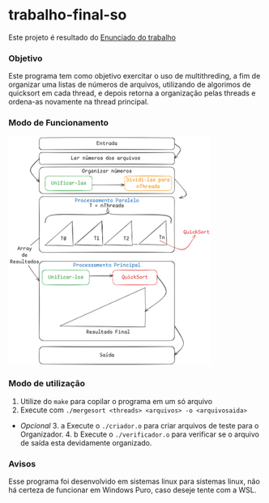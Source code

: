# trabalho-final-so
Este projeto é resultado do [Enunciado do trabalho](/Projeto_DisciplinaTT304_2024.2.pdf)

### Objetivo 
Este programa tem como objetivo exercitar o uso de multithreding, a fim de organizar uma listas de números de arquivos, utilizando de algorimos de quicksort em cada thread, e depois retorna a organização pelas threads e ordena-as novamente na thread principal.

### Modo de Funcionamento
<!-- ![Modo de Funcionamento](/Arquitetura%201.png) -->
<img src="Arquitetura%201.png" alt="HowWorks" width="400" height="453">

### Modo de utilização
1. Utilize do `make` para copilar o programa em um só arquivo
2. Execute com `./mergesort <threads> <arquivos> -o <arquivosaida>`
- *Opcional*
    3. a Execute o `./criador.o` para criar arquivos de teste para o Organizador.
    4. b Execute o `./verificador.o` para verificar se o arquivo de saída esta devidamente organizado.

### Avisos
Esse programa foi desenvolvido em sistemas linux para sistemas linux, não há certeza de funcionar em Windows Puro, caso deseje tente com a WSL.